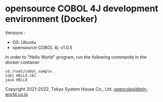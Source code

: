 # opensource COBOL 4J development environment (Docker)

Versions :

- OS: Ubuntu
- opensource COBOL 4j: v1.0.5

In order to "Hello World" program, run the following commands in the docker container

```
cd /root/cobol_sample
cobj HELLO.cbl
java HELLO
```

Copyright 2021-2022, Tokyo System House Co., Ltd. <opencobol@tsh-world.co.jp>
